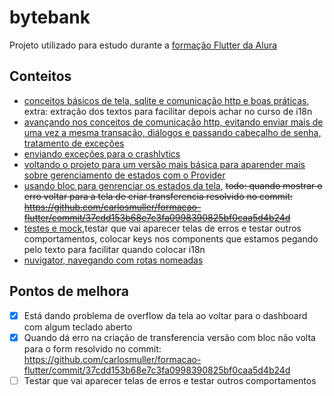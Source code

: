 # bytebank
Projeto utilizado para estudo durante a [formação Flutter da Alura](https://web.archive.org/web/20220528221851/https://www.alura.com.br/formacao-flutter)

## Conteitos

- [conceitos básicos de tela, sqlite e comunicação http e boas práticas](https://github.com/carlosmuller/formacao-flutter/compare/9568db2b4e8f639ac80eb90c434063049460e95d..3e4550b38b850be8de204f98da80d2af3db51150), extra: extração dos textos para facilitar depois achar no curso de i18n
- [avançando nos conceitos de comunicação http, evitando enviar mais de uma vez a mesma transação, diálogos e passando cabeçalho de senha, tratamento de exceções](https://github.com/carlosmuller/formacao-flutter/compare/v1.3-flutter-web-api...v1.4-flutter-comunicacao-http)
- [enviando exceções para o crashlytics](https://github.com/carlosmuller/formacao-flutter/compare/v1.4-flutter-comunicacao-http...v1.5-flutter-firebase-crashlytics-relatorios-tempo-real)
- [voltando o projeto para um versão mais básica para aparender mais sobre gerenciamento de estados com o Provider](https://github.com/carlosmuller/formacao-flutter/releases/tag/v1.6-flutter-gerenciamento-estados-provider)
- [usando bloc para genrenciar os estados da tela](https://github.com/carlosmuller/formacao-flutter/compare/v1.6-flutter-gerenciamento-estados-provider...v1.7-flutter-bloc), ~~todo: quando mostrar o erro voltar para a tela de criar transferencia resolvido no commit: https://github.com/carlosmuller/formacao-flutter/commit/37cdd153b68e7c3fa0998390825bf0caa5d4b24d~~
- [testes e mock](https://github.com/carlosmuller/formacao-flutter/compare/v1.7-flutter-bloc...v1.8-testes-widgets-flutter),testar que vai aparecer telas de erros e testar outros comportamentos, colocar keys nos components que estamos pegando pelo texto para facilitar quando colocar i18n
- [nuvigator, navegando com rotas nomeadas](https://github.com/carlosmuller/formacao-flutter/tree/nuvigator/nuvigator)
## Pontos de melhora
- [X] Está dando problema de overflow da tela ao voltar para o dashboard com algum teclado aberto
- [X] Quando dá erro na criação de transferencia versão com bloc não volta para o form resolvido no commit: https://github.com/carlosmuller/formacao-flutter/commit/37cdd153b68e7c3fa0998390825bf0caa5d4b24d
- [ ] Testar que vai aparecer telas de erros e testar outros comportamentos